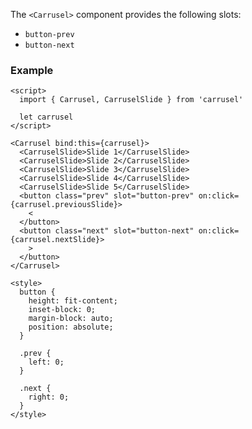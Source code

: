 <script>
  import Title from '../Title.svelte'
</script>

<Title label="Slots"></Title>

The `<Carrusel>` component provides the following slots:

- `button-prev`
- `button-next`

### Example

```svelte
<script>
  import { Carrusel, CarruselSlide } from 'carrusel'

  let carrusel
</script>

<Carrusel bind:this={carrusel}>
  <CarruselSlide>Slide 1</CarruselSlide>
  <CarruselSlide>Slide 2</CarruselSlide>
  <CarruselSlide>Slide 3</CarruselSlide>
  <CarruselSlide>Slide 4</CarruselSlide>
  <CarruselSlide>Slide 5</CarruselSlide>
  <button class="prev" slot="button-prev" on:click={carrusel.previousSlide}>
    <
  </button>
  <button class="next" slot="button-next" on:click={carrusel.nextSlide}>
    >
  </button>
</Carrusel>

<style>
  button {
    height: fit-content;
    inset-block: 0;
    margin-block: auto;
    position: absolute;
  }

  .prev {
    left: 0;
  }

  .next {
    right: 0;
  }
</style>
```
